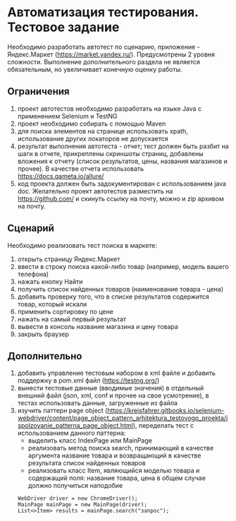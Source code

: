 # Автоматизация тестирования. Тестовое задание
Необходимо разработать автотест по сценарию, приложение -
Яндекс.Маркет (https://market.yandex.ru/). Предусмотрены 2 уровня сложности. Выполнение
дополнительного раздела не является обязательным, но увеличивает конечную оценку
работы.

## Ограничения
1. проект автотестов необходимо разработать на языке Java с применением Selenium и TestNG
2. проект необходимо собирать с помощью Maven
3. для поиска элементов на странице использовать xpath, использование других локаторов не
   допускается
4. результат выполнения автотеста - отчет; тест должен быть разбит на шаги в отчете,
   прикреплены скриншоты страниц, добавлены вложения к отчету (список результатов, цены,
   названия магазинов и прочее). В качестве отчета использовать https://docs.qameta.io/allure/
5. код проекта должен быть задокументирован с использованием java doc.
   Желательно проект автотестов разместить на https://github.com/ и скинуть ссылку на почту,
   можно и zip архивом на почту.

## Сценарий
   Необходимо реализовать тест поиска в маркете:
1. открыть страницу Яндекс.Маркет
2. ввести в строку поиска какой-либо товар (например, модель вашего телефона)
3. нажать кнопку Найти
4. получить список найденных товаров (наименование товара - цена)
5. добавить проверку того, что в списке результатов содержится товар, который искали
6. применить сортировку по цене
7. нажать на самый первый результат
8. вывести в консоль название магазина и цену товара
9. закрыть браузер

## Дополнительно
1. добавить управление тестовым набором в xml файле и добавить поддержку в pom.xml файл
   (https://testng.org/)
2. вынести тестовые данные (вводимые значения) в отдельный внешний файл (json, xml, conf и
   прочее на свое усмотрение), в тестах использовать данные, загруженные из файла
3. изучить паттерн page object (https://kreisfahrer.gitbooks.io/selenium-webdriver/content/page_object_pattern_arhitektura_testovogo_proekta/ispolzovanie_patterna_page_object.html), переделать тест с использованием данного паттерна:
   * выделить класс IndexPage или MainPage
   * реализовать метод поиска search, принимающий в качестве аргумента название товара и
   возвращающий в качестве результата список найденных товаров
   * реализовать класс Item, являющийся моделью товара и содержащий поля: название
   товара, цена
   в общем случае должно получиться наподобие
   ```
   WebDriver driver = new ChromeDriver();
   MainPage mainPage = new MainPage(driver);
   List<>Item> results = mainPage.search("запрос");
   ```